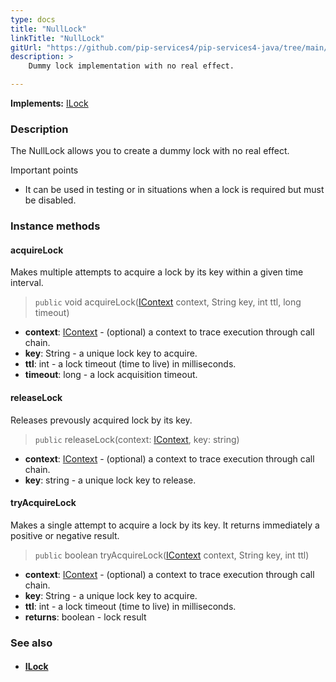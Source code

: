 ```yaml
---
type: docs
title: "NullLock"
linkTitle: "NullLock"
gitUrl: "https://github.com/pip-services4/pip-services4-java/tree/main/pip-services4-logic-java"
description: >
    Dummy lock implementation with no real effect.

---
```


**Implements:** [ILock](../ilock)

### Description

The NullLock allows you to create a dummy lock with no real effect.

Important points

-  It can be used in testing or in situations when a lock is required but must be disabled.

### Instance methods

#### acquireLock
Makes multiple attempts to acquire a lock by its key within a given time interval.

> `public` void acquireLock([IContext](../../../components/context/icontext) context, String key, int ttl, long timeout)

- **context**: [IContext](../../../components/context/icontext) - (optional) a context to trace execution through call chain.
- **key**: String - a unique lock key to acquire.
- **ttl**: int - a lock timeout (time to live) in milliseconds.
- **timeout**: long - a lock acquisition timeout.


#### releaseLock
Releases prevously acquired lock by its key.

> `public` releaseLock(context: [IContext](../../../components/context/icontext), key: string)

- **context**: [IContext](../../../components/context/icontext) - (optional) a context to trace execution through call chain.
- **key**: string - a unique lock key to release.


#### tryAcquireLock
Makes a single attempt to acquire a lock by its key.
It returns immediately a positive or negative result.

> `public` boolean tryAcquireLock([IContext](../../../components/context/icontext) context, String key, int ttl)

- **context**: [IContext](../../../components/context/icontext) - (optional) a context to trace execution through call chain.
- **key**: String - a unique lock key to acquire.
- **ttl**: int - a lock timeout (time to live) in milliseconds.
- **returns**: boolean - lock result


### See also
- #### [ILock](../ilock)
